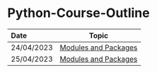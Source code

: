 # Python-Course-Outline

| Date | Topic |
|:------|:------:|
|24/04/2023| [Modules and Packages](./modules-and-packages/)
|25/04/2023| [Modules and Packages](./modules-and-packages/)
